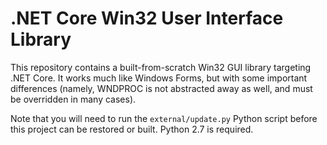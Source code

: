 # .NET Core Win32 User Interface Library

This repository contains a built-from-scratch Win32 GUI library
targeting .NET Core. It works much like Windows Forms, but with
some important differences (namely, WNDPROC is not abstracted
away as well, and must be overridden in many cases).

Note that you will need to run the `external/update.py` Python script before this project can be
restored or built. Python 2.7 is required.
